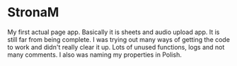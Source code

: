 # StronaM
My first actual page app. Basically it is sheets and audio upload app.
It is still far from being complete.
I was trying out many ways of getting the code to work and didn't really clear it up.
Lots of unused functions, logs and not many comments.
I also was naming my properties in Polish.
